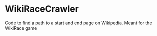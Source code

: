 # WikiRaceCrawler
Code to find a path to a start and end page on Wikipedia. Meant for the WikiRace game
